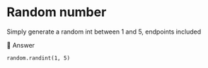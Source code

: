 # Random number

Simply generate a random int between 1 and 5, endpoints included

🎉 Answer
```python3
random.randint(1, 5)
```
